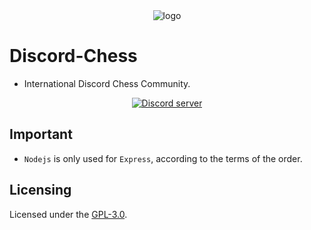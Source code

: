 <div align='center'>
    <img alt='logo' src="https://github.com/MineEjo/Discord-Chess/blob/master/app/src/assets/chess-logo-min.png?raw=true"/>
</div>

# Discord-Chess
- International Discord Chess Community.

<p align="center">
    <a href="https://discord.gg/ZHpdPgBb54"><img src="https://discordapp.com/api/guilds/972911293092753429/widget.png?style=banner2" alt="Discord server"></a>
</p>

## Important
- `Nodejs` is only used for `Express`, according to the terms of the order.

## Licensing
Licensed under the [GPL-3.0](https://github.com/MineEjo/Discord-Chess/blob/master/LICENSE).
